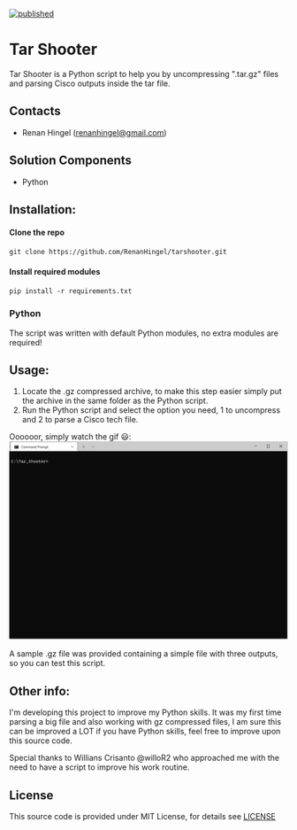 [![published](https://static.production.devnetcloud.com/codeexchange/assets/images/devnet-published.svg)](https://developer.cisco.com/codeexchange/github/repo/RenanHingel/tarshooter)

# Tar Shooter
Tar Shooter is a Python script to help you by uncompressing ".tar.gz" files and parsing Cisco outputs inside the tar file.


## Contacts

* Renan Hingel (renanhingel@gmail.com)

## Solution Components
* Python

## Installation:

#### Clone the repo
```console
git clone https://github.com/RenanHingel/tarshooter.git
```
#### Install required modules
```
pip install -r requirements.txt
```

### Python
The script was written with default Python modules, no extra modules are required!

## Usage:

1. Locate the .gz compressed archive, to make this step easier simply put the archive in the same folder as the Python script.
2. Run the Python script and select the option you need, 1 to uncompress and 2 to parse a Cisco tech file.

Oooooor, simply watch the gif :smiley::
![Guide](https://github.com/RenanHingel/tarshooter/blob/958c67ad5db7537ff49d3f03ab0387143f625f4a/documentation/guide.gif)

A sample .gz file was provided containing a simple file with three outputs, so you can test this script.

## Other info:
I'm developing this project to improve my Python skills. It was my first time parsing a big file and also working with gz compressed files, I am sure this can be improved a LOT if you have Python skills, feel free to improve upon this source code.

Special thanks to Willians Crisanto @willoR2 who approached me with the need to have a script to improve his work routine.

## License
This source code is provided under MIT License, for details see [LICENSE](./LICENSE)
